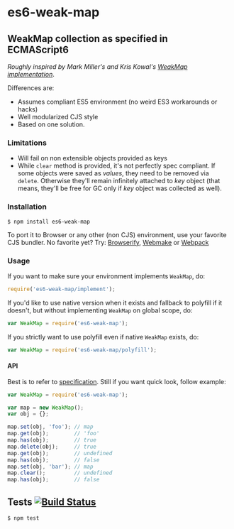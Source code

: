 # es6-weak-map







<extoc></extoc>

## WeakMap collection as specified in ECMAScript6

_Roughly inspired by Mark Miller's and Kris Kowal's [WeakMap implementation](https://github.com/drses/weak-map)_.

Differences are:
- Assumes compliant ES5 environment (no weird ES3 workarounds or hacks)
- Well modularized CJS style
- Based on one solution.

### Limitations

- Will fail on non extensible objects provided as keys
- While `clear` method is provided, it's not perfectly spec compliant. If some objects were saved as _values_, they need to be removed via `delete`. Otherwise they'll remain infinitely attached to _key_ object (that means, they'll be free for GC only if _key_ object was collected as well).

### Installation

	$ npm install es6-weak-map

To port it to Browser or any other (non CJS) environment, use your favorite CJS bundler. No favorite yet? Try: [Browserify](http://browserify.org/), [Webmake](https://github.com/medikoo/modules-webmake) or [Webpack](http://webpack.github.io/)

### Usage

If you want to make sure your environment implements `WeakMap`, do:

```javascript
require('es6-weak-map/implement');
```

If you'd like to use native version when it exists and fallback to polyfill if it doesn't, but without implementing `WeakMap` on global scope, do:

```javascript
var WeakMap = require('es6-weak-map');
```

If you strictly want to use polyfill even if native `WeakMap` exists, do:

```javascript
var WeakMap = require('es6-weak-map/polyfill');
```

#### API

Best is to refer to [specification](http://people.mozilla.org/~jorendorff/es6-draft.html#sec-weakmap-objects). Still if you want quick look, follow example:

```javascript
var WeakMap = require('es6-weak-map');

var map = new WeakMap();
var obj = {};

map.set(obj, 'foo'); // map
map.get(obj);        // 'foo'
map.has(obj);        // true
map.delete(obj);     // true
map.get(obj);        // undefined
map.has(obj);        // false
map.set(obj, 'bar'); // map
map.clear();         // undefined
map.has(obj);        // false
```

## Tests [![Build Status](https://travis-ci.org/medikoo/es6-weak-map.png)](https://travis-ci.org/medikoo/es6-weak-map)

	$ npm test
